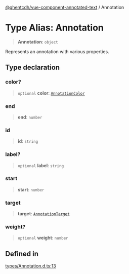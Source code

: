 [@ghentcdh/vue-component-annotated-text](../globals.md) / Annotation

# Type Alias: Annotation

> **Annotation**: `object`

Represents an annotation with various properties.

## Type declaration

### color?

> `optional` **color**: [`AnnotationColor`](../interfaces/AnnotationColor.md)

### end

> **end**: `number`

### id

> **id**: `string`

### label?

> `optional` **label**: `string`

### start

> **start**: `number`

### target

> **target**: [`AnnotationTarget`](AnnotationTarget.md)

### weight?

> `optional` **weight**: `number`

## Defined in

[types/Annotation.d.ts:13](https://github.com/GhentCDH/vue_component_annotated_text/blob/d7fbb39b834198d0e930e690be57398881a7bf81/src/types/Annotation.d.ts#L13)

